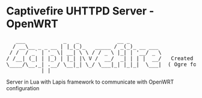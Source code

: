 # Captivefire UHTTPD Server - OpenWRT

<pre>
   ___            _   _            __ _          
  / __\__ _ _ __ | |_(_)_   _____ / _(_)_ __ ___ 
 / /  / _` | '_ \| __| \ \ / / _ \ |_| | '__/ _ \
/ /__| (_| | |_) | |_| |\ V /  __/  _| | | |  __/   Created by - Jhoan Carrero
\____/\__,_| .__/ \__|_| \_/ \___|_| |_|_|  \___|  ( Ogre font in <a href="https://patorjk.com">https://patorjk.com</a> )
           |_|                                   
</pre>

Server in Lua with Lapis framework to communicate with OpenWRT configuration
